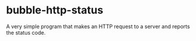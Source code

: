 # bubble-http-status
A very simple program that makes an HTTP request to a server and reports the status code.
